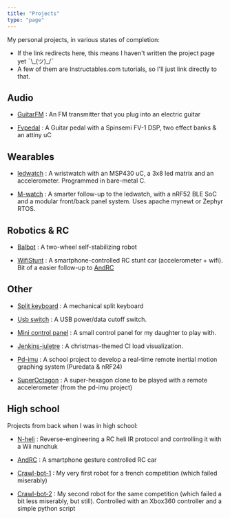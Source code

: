```yaml
---
title: "Projects"
type: "page"
---
```


My personal projects, in various states of completion:  
- If the link redirects here, this means I haven't written the project page yet ¯\\\_(ツ)\_/¯
- A few of them are Instructables.com tutorials, so I'll just link directly to that.

Audio
-----

- [GuitarFM](../guitarfm) : An FM transmitter that you plug into an electric guitar

- [Fvpedal](../fvpedal) : A Guitar pedal with a Spinsemi FV-1 DSP, two effect banks & an attiny uC


Wearables
---------

- [ledwatch](../ledwatch) : A wristwatch with an MSP430 uC, a 3x8 led matrix and an accelerometer. Programmed in bare-metal C.

- [M-watch](../m-watch) : A smarter follow-up to the ledwatch, with a nRF52 BLE SoC and a modular front/back panel system. Uses apache mynewt or Zephyr RTOS.


Robotics & RC
-------------

- [Balbot](../pd-imu/#balance-bot) : A two-wheel self-stabilizing robot

- [WifiStunt](https://www.instructables.com/id/WiFi-Stunt-Car/) : A smartphone-controlled RC stunt car (accelerometer + wifi). Bit of a easier follow-up to [AndRC](https://www.instructables.com/id/Android-RC-Car/)


Other
-----

- [Split keyboard](../split-keyboard) : A mechanical split keyboard

- [Usb switch](../usb-switch) : A USB power/data cutoff switch.

- [Mini control panel](../control-panel) : A small control panel for my daughter to play with.

- [Jenkins-juletre](../jenkins-juletre) : A christmas-themed CI load visualization.

- [Pd-imu](../pd-imu) : A school project to develop a real-time remote inertial motion graphing system (Puredata & nRF24)

- [SuperOctagon](../pd-imu/#superoctagon) : A super-hexagon clone to be played with a remote accelerometer (from the pd-imu project)


High school
-----------

Projects from back when I was in high school:

- [N-heli](https://www.instructables.com/id/Nunchuk-controlled-Helicopter/) : Reverse-engineering a RC heli IR protocol and controlling it with a Wii nunchuk

- [AndRC](https://www.instructables.com/id/Android-RC-Car/) : A smartphone gesture controlled RC car

- [Crawl-bot-1](../crawlbot1) : My very first robot for a french competition (which failed miserably)

- [Crawl-bot-2](https://www.instructables.com/id/Joystick-controlled-Robot/) : My second robot for the same competition (which failed a bit less miserably, but still). Controlled with an Xbox360 controller and a simple python script
